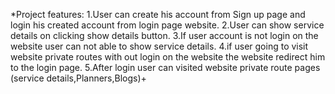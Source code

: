 *Project features:
1.User can create his account from Sign up page  and login his created account  from login page website.
2.User can show service details on clicking show details button.
3.If user account is not login on the website user can not able to  show service details.
4.if user going to visit website private routes with out login on the website the website redirect him to the login page.
5.After login user can visited website private route pages (service details,Planners,Blogs)+

